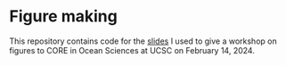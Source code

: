 # Figure making

This repository contains code for the [slides](https://afredston.github.io/core-figures/) I used to give a workshop on figures to CORE in Ocean Sciences at UCSC on February 14, 2024. 
